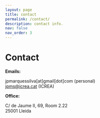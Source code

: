 ```yaml
---
layout: page
title: contact
permalink: /contact/
description: contact info.
nav: false
nav_order: 3
---
```


# Contact

**Emails:**

jpmarquessilva[at]gmail[dot]com (personal) <br>
jpms@icrea.cat (ICREA)

**Office:**

C/ de Jaume II, 69, Room 2.22<br>
25001 Lleida
